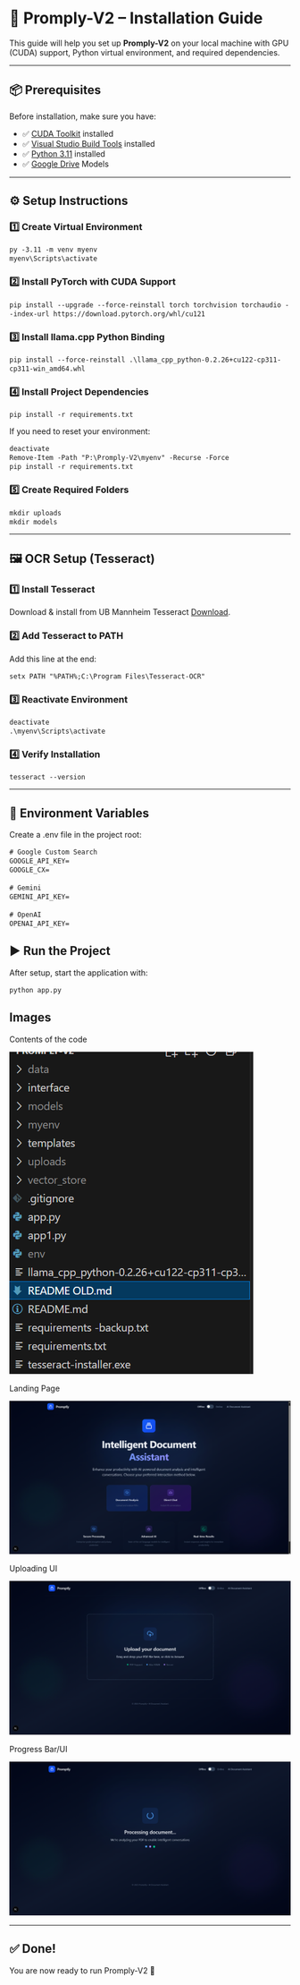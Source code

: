 # 🚀 Promply-V2 – Installation Guide  

This guide will help you set up **Promply-V2** on your local machine with GPU (CUDA) support, Python virtual environment, and required dependencies.  

---

## 📦 Prerequisites  

Before installation, make sure you have:  

- ✅ [CUDA Toolkit](https://developer.nvidia.com/cuda-downloads) installed  
- ✅ [Visual Studio Build Tools](https://visualstudio.microsoft.com/visual-cpp-build-tools/) installed  
- ✅ [Python 3.11](https://www.python.org/downloads/release/python-3110/) installed  
- ✅ [Google Drive](https://drive.google.com/drive/folders/1ICX0rQ5p6aZtJb6kw5YfYMc2m7atXvdo?usp=sharing) Models

---

## ⚙️ Setup Instructions  

### 1️⃣ Create Virtual Environment  
```
py -3.11 -m venv myenv
myenv\Scripts\activate
```

### 2️⃣ Install PyTorch with CUDA Support
```
pip install --upgrade --force-reinstall torch torchvision torchaudio --index-url https://download.pytorch.org/whl/cu121

```

### 3️⃣ Install llama.cpp Python Binding

```
pip install --force-reinstall .\llama_cpp_python-0.2.26+cu122-cp311-cp311-win_amd64.whl
```

### 4️⃣ Install Project Dependencies

```
pip install -r requirements.txt
```

If you need to reset your environment:

```
deactivate
Remove-Item -Path "P:\Promply-V2\myenv" -Recurse -Force
pip install -r requirements.txt
```

### 5️⃣ Create Required Folders
```
mkdir uploads
mkdir models
```

---


## 🖼️ OCR Setup (Tesseract)
### 1️⃣ Install Tesseract

Download & install from UB Mannheim Tesseract [Download](https://github.com/UB-Mannheim/tesseract/wiki).

### 2️⃣ Add Tesseract to PATH
Add this line at the end:

```
setx PATH "%PATH%;C:\Program Files\Tesseract-OCR"
```

### 3️⃣ Reactivate Environment
```
deactivate
.\myenv\Scripts\activate
```
### 4️⃣ Verify Installation

```
tesseract --version
```

---


## 🔑 Environment Variables
Create a .env file in the project root:

```
# Google Custom Search
GOOGLE_API_KEY=
GOOGLE_CX=

# Gemini
GEMINI_API_KEY=

# OpenAI 
OPENAI_API_KEY=
```

## ▶️ Run the Project

After setup, start the application with:

```
python app.py

```

## Images

Contents of the code

![Contents](Images/Contents.png)

Landing Page

![landing Page](<Images/Landing UI.png>)

Uploading UI

![Uploading Page](<Images/Upload UI.png>)

Progress Bar/UI

![Progress UI](<Images/UI Progress.png>)

---

## ✅ Done!
You are now ready to run Promply-V2 🎉